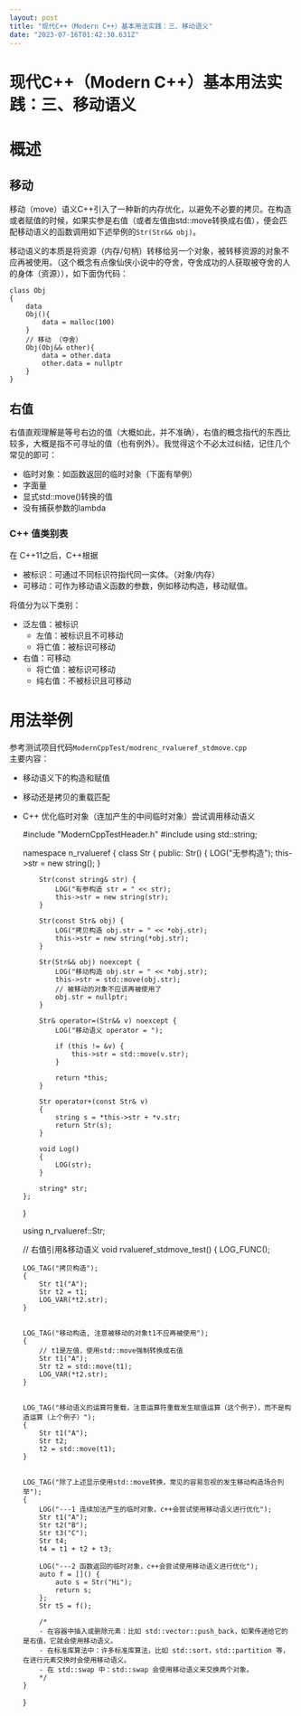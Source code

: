 ```yaml
---
layout: post
title: "现代C++（Modern C++）基本用法实践：三、移动语义"
date: "2023-07-16T01:42:30.631Z"
---
```

现代C++（Modern C++）基本用法实践：三、移动语义
==============================

概述
==

移动
--

移动（move）语义C++引入了一种新的内存优化，以避免不必要的拷贝。在构造或者赋值的时候，如果实参是右值（或者左值由std::move转换成右值），便会匹配移动语义的函数调用如下述举例的`Str(Str&& obj)`。

移动语义的本质是将资源（内存/句柄）转移给另一个对象，被转移资源的对象不应再被使用。（这个概念有点像仙侠小说中的夺舍，夺舍成功的人获取被夺舍的人的身体（资源）），如下面伪代码：

    class Obj
    {
    	data
    	Obj(){
    		data = malloc(100)
    	}
    	// 移动 （夺舍）
    	Obj(Obj&& other){
    		data = other.data
    		other.data = nullptr
    	}
    }
    

右值
--

右值直观理解是等号右边的值（大概如此，并不准确），右值的概念指代的东西比较多，大概是指不可寻址的值（也有例外）。我觉得这个不必太过纠结，记住几个常见的即可：

*   临时对象：如函数返回的临时对象（下面有举例）
*   字面量
*   显式std::move()转换的值
*   没有捕获参数的lambda

### C++ 值类别表

在 C++11之后，C++根据

*   被标识：可通过不同标识符指代同一实体。（对象/内存）
*   可移动：可作为移动语义函数的参数，例如移动构造，移动赋值。

将值分为以下类别：

*   泛左值：被标识
    *   左值：被标识且不可移动
    *   将亡值：被标识可移动
*   右值：可移动
    *   将亡值：被标识可移动
    *   纯右值：不被标识且可移动

用法举例
====

参考测试项目代码`ModernCppTest/modrenc_rvalueref_stdmove.cpp`  
主要内容：

*   移动语义下的构造和赋值
*   移动还是拷贝的重载匹配
*   C++ 优化临时对象（连加产生的中间临时对象）尝试调用移动语义

    #include "ModernCppTestHeader.h"
    #include <string>
    using std::string;
    
    namespace n_rvalueref {
    	class Str {
    	public:
    		Str() {
    			LOG("无参构造");
    			this->str = new string();
    		}
    
    		Str(const string& str) {
    			LOG("有参构造 str = " << str);
    			this->str = new string(str);
    		}
    
    		Str(const Str& obj) {
    			LOG("拷贝构造 obj.str = " << *obj.str);
    			this->str = new string(*obj.str);
    		}
    
    		Str(Str&& obj) noexcept {
    			LOG("移动构造 obj.str = " << *obj.str);
    			this->str = std::move(obj.str);
    			// 被移动的对象不应该再被使用了
    			obj.str = nullptr;
    		}
    
    		Str& operator=(Str&& v) noexcept {
    			LOG("移动语义 operator = ");
    
    			if (this != &v) {
    				this->str = std::move(v.str);
    			}
    
    			return *this;
    		}
    
    		Str operator+(const Str& v)
    		{
    			string s = *this->str + *v.str;
    			return Str(s);
    		}
    
    		void Log()
    		{
    			LOG(str);
    		}
    
    		string* str;
    	};
    }
    
    using n_rvalueref::Str;
    
    // 右值引用&移动语义
    void rvalueref_stdmove_test()
    {
    	LOG_FUNC();
    
    	LOG_TAG("拷贝构造");
    	{
    		Str t1("A");
    		Str t2 = t1;
    		LOG_VAR(*t2.str);
    	}
    
    
    	LOG_TAG("移动构造, 注意被移动的对象t1不应再被使用");
    	{
    		// t1是左值，使用std::move强制转换成右值
    		Str t1("A");
    		Str t2 = std::move(t1);
    		LOG_VAR(*t2.str);
    	}
    
    
    	LOG_TAG("移动语义的运算符重载，注意运算符重载发生赋值运算（这个例子），而不是构造运算（上个例子）");
    	{
    		Str t1("A");
    		Str t2;
    		t2 = std::move(t1);
    	}
    
    
    	LOG_TAG("除了上述显示使用std::move转换，常见的容易忽视的发生移动构造场合列举");
    	{
    		LOG("---1 连续加法产生的临时对象，c++会尝试使用移动语义进行优化");
    		Str t1("A");
    		Str t2("B");
    		Str t3("C");
    		Str t4;
    		t4 = t1 + t2 + t3;
    
    		LOG("---2 函数返回的临时对象，c++会尝试使用移动语义进行优化");
    		auto f = []() {
    			auto s = Str("Hi"); 
    			return s; 
    		};
    		Str t5 = f();
    
    		/*
    		- 在容器中插入或删除元素：比如 std::vector::push_back，如果传递给它的是右值，它就会使用移动语义。
    		- 在标准库算法中：许多标准库算法，比如 std::sort，std::partition 等，在进行元素交换时会使用移动语义。
    		- 在 std::swap 中：std::swap 会使用移动语义来交换两个对象。
    		*/
    	}
    }